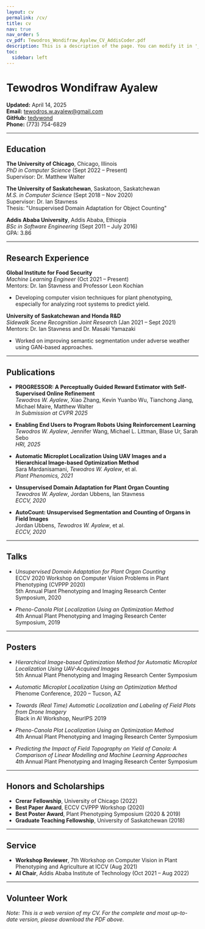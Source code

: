 ```yaml
---
layout: cv
permalink: /cv/
title: cv
nav: true
nav_order: 5
cv_pdf: Tewodros_Wondifraw_Ayalew_CV_AddisCoder.pdf
description: This is a description of the page. You can modify it in '_pages/cv.md'. You can also change or remove the top pdf download button.
toc:
  sidebar: left
---
```


# Tewodros Wondifraw Ayalew  
**Updated:** April 14, 2025  
**Email:** tewodros.w.ayalew@gmail.com  
**GitHub:** [tedywond](https://github.com/tedywond)  
**Phone:** (773) 754-6829  

---

## Education

**The University of Chicago**, Chicago, Illinois  
_PhD in Computer Science_ (Sept 2022 – Present)  
Supervisor: Dr. Matthew Walter

**The University of Saskatchewan**, Saskatoon, Saskatchewan  
_M.S. in Computer Science_ (Sept 2018 – Nov 2020)  
Supervisor: Dr. Ian Stavness  
Thesis: "Unsupervised Domain Adaptation for Object Counting"

**Addis Ababa University**, Addis Ababa, Ethiopia  
_BSc in Software Engineering_ (Sept 2011 – July 2016)  
GPA: 3.86

---

## Research Experience

**Global Institute for Food Security**  
_Machine Learning Engineer_ (Oct 2021 – Present)  
Mentors: Dr. Ian Stavness and Professor Leon Kochian  
- Developing computer vision techniques for plant phenotyping, especially for analyzing root systems to predict yield.

**University of Saskatchewan and Honda R&D**  
_Sidewalk Scene Recognition Joint Research_ (Jan 2021 – Sept 2021)  
Mentors: Dr. Ian Stavness and Dr. Masaki Yamazaki  
- Worked on improving semantic segmentation under adverse weather using GAN-based approaches.

---

## Publications

- **PROGRESSOR: A Perceptually Guided Reward Estimator with Self-Supervised Online Refinement**  
  *Tewodros W. Ayalew*, Xiao Zhang, Kevin Yuanbo Wu, Tianchong Jiang, Michael Maire, Matthew Walter  
  _In Submission at CVPR 2025_

- **Enabling End Users to Program Robots Using Reinforcement Learning**  
  *Tewodros W. Ayalew*, Jennifer Wang, Michael L. Littman, Blase Ur, Sarah Sebo  
  _HRI, 2025_

- **Automatic Microplot Localization Using UAV Images and a Hierarchical Image-based Optimization Method**  
  Sara Mardanisamani, *Tewodros W. Ayalew*, et al.  
  _Plant Phenomics, 2021_

- **Unsupervised Domain Adaptation for Plant Organ Counting**  
  *Tewodros W. Ayalew*, Jordan Ubbens, Ian Stavness  
  _ECCV, 2020_

- **AutoCount: Unsupervised Segmentation and Counting of Organs in Field Images**  
  Jordan Ubbens, *Tewodros W. Ayalew*, et al.  
  _ECCV, 2020_

---

## Talks

- _Unsupervised Domain Adaptation for Plant Organ Counting_  
  ECCV 2020 Workshop on Computer Vision Problems in Plant Phenotyping (CVPPP 2020)  
  5th Annual Plant Phenotyping and Imaging Research Center Symposium, 2020

- _Pheno-Canola Plot Localization Using an Optimization Method_  
  4th Annual Plant Phenotyping and Imaging Research Center Symposium, 2019

---

## Posters

- _Hierarchical Image-based Optimization Method for Automatic Microplot Localization Using UAV-Acquired Images_  
  5th Annual Plant Phenotyping and Imaging Research Center Symposium

- _Automatic Microplot Localization Using an Optimization Method_  
  Phenome Conference, 2020 – Tucson, AZ

- _Towards (Real Time) Automatic Localization and Labeling of Field Plots from Drone Imagery_  
  Black in AI Workshop, NeurIPS 2019

- _Pheno-Canola Plot Localization Using an Optimization Method_  
  4th Annual Plant Phenotyping and Imaging Research Center Symposium

- _Predicting the Impact of Field Topography on Yield of Canola: A Comparison of Linear Modelling and Machine Learning Approaches_  
  4th Annual Plant Phenotyping and Imaging Research Center Symposium

---

## Honors and Scholarships

- **Crerar Fellowship**, University of Chicago (2022)  
- **Best Paper Award**, ECCV CVPPP Workshop (2020)  
- **Best Poster Award**, Plant Phenotyping Symposium (2020 & 2019)  
- **Graduate Teaching Fellowship**, University of Saskatchewan (2018)

---

## Service

- **Workshop Reviewer**, 7th Workshop on Computer Vision in Plant Phenotyping and Agriculture at ICCV (Aug 2021)  
- **AI Chair**, Addis Ababa Institute of Technology (Oct 2021 – Aug 2022)

---

## Volunteer Work

*Note: This is a web version of my CV. For the complete and most up-to-date version, please download the PDF above.*
